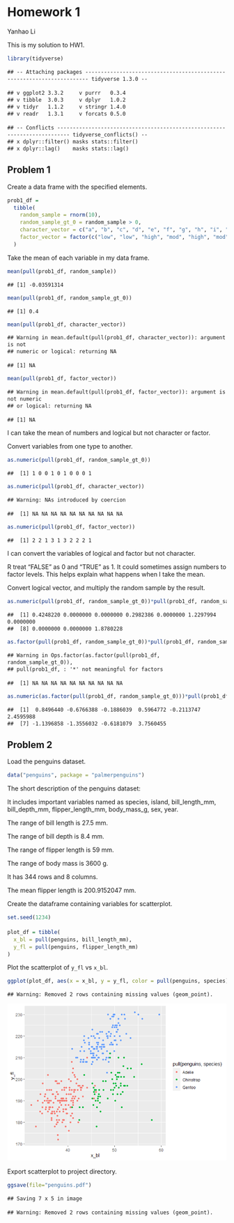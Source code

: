 Homework 1
================
Yanhao Li

This is my solution to HW1.

``` r
library(tidyverse)
```

    ## -- Attaching packages ----------------------------------------------------------------------- tidyverse 1.3.0 --

    ## v ggplot2 3.3.2     v purrr   0.3.4
    ## v tibble  3.0.3     v dplyr   1.0.2
    ## v tidyr   1.1.2     v stringr 1.4.0
    ## v readr   1.3.1     v forcats 0.5.0

    ## -- Conflicts -------------------------------------------------------------------------- tidyverse_conflicts() --
    ## x dplyr::filter() masks stats::filter()
    ## x dplyr::lag()    masks stats::lag()

## Problem 1

Create a data frame with the specified elements.

``` r
prob1_df =
  tibble(
    random_sample = rnorm(10),
    random_sample_gt_0 = random_sample > 0,
    character_vector = c("a", "b", "c", "d", "e", "f", "g", "h", "i", "j"),
    factor_vector = factor(c("low", "low", "high", "mod", "high", "mod", "low", "low", "low", "high"))
  )
```

Take the mean of each variable in my data frame.

``` r
mean(pull(prob1_df, random_sample))
```

    ## [1] -0.03591314

``` r
mean(pull(prob1_df, random_sample_gt_0))
```

    ## [1] 0.4

``` r
mean(pull(prob1_df, character_vector))
```

    ## Warning in mean.default(pull(prob1_df, character_vector)): argument is not
    ## numeric or logical: returning NA

    ## [1] NA

``` r
mean(pull(prob1_df, factor_vector))
```

    ## Warning in mean.default(pull(prob1_df, factor_vector)): argument is not numeric
    ## or logical: returning NA

    ## [1] NA

I can take the mean of numbers and logical but not character or factor.

Convert variables from one type to another.

``` r
as.numeric(pull(prob1_df, random_sample_gt_0))
```

    ##  [1] 1 0 0 1 0 1 0 0 0 1

``` r
as.numeric(pull(prob1_df, character_vector))
```

    ## Warning: NAs introduced by coercion

    ##  [1] NA NA NA NA NA NA NA NA NA NA

``` r
as.numeric(pull(prob1_df, factor_vector))
```

    ##  [1] 2 2 1 3 1 3 2 2 2 1

I can convert the variables of logical and factor but not character.

R treat “FALSE” as 0 and “TRUE” as 1. It could sometimes assign numbers
to factor levels. This helps explain what happens when I take the mean.

Convert logical vector, and multiply the random sample by the result.

``` r
as.numeric(pull(prob1_df, random_sample_gt_0))*pull(prob1_df, random_sample)
```

    ##  [1] 0.4248220 0.0000000 0.0000000 0.2982386 0.0000000 1.2297994 0.0000000
    ##  [8] 0.0000000 0.0000000 1.8780228

``` r
as.factor(pull(prob1_df, random_sample_gt_0))*pull(prob1_df, random_sample)
```

    ## Warning in Ops.factor(as.factor(pull(prob1_df, random_sample_gt_0)),
    ## pull(prob1_df, : '*' not meaningful for factors

    ##  [1] NA NA NA NA NA NA NA NA NA NA

``` r
as.numeric(as.factor(pull(prob1_df, random_sample_gt_0)))*pull(prob1_df, random_sample)
```

    ##  [1]  0.8496440 -0.6766388 -0.1886039  0.5964772 -0.2113747  2.4595988
    ##  [7] -1.1396858 -1.3556032 -0.6181079  3.7560455

## Problem 2

Load the penguins dataset.

``` r
data("penguins", package = "palmerpenguins")
```

The short description of the penguins dataset:

It includes important variables named as species, island,
bill\_length\_mm, bill\_depth\_mm, flipper\_length\_mm, body\_mass\_g,
sex, year.

The range of bill length is 27.5 mm.

The range of bill depth is 8.4 mm.

The range of flipper length is 59 mm.

The range of body mass is 3600 g.

It has 344 rows and 8 columns.

The mean flipper length is 200.9152047 mm.

Create the dataframe containing variables for scatterplot.

``` r
set.seed(1234)

plot_df = tibble(
  x_bl = pull(penguins, bill_length_mm),
  y_fl = pull(penguins, flipper_length_mm)
)
```

Plot the scatterplot of `y_fl` vs `x_bl`.

``` r
ggplot(plot_df, aes(x = x_bl, y = y_fl, color = pull(penguins, species), na.rm = TRUE)) + geom_point()
```

    ## Warning: Removed 2 rows containing missing values (geom_point).

![](p8105_hw1_yl4612_files/figure-gfm/yx_scatter-1.png)<!-- -->

Export scatterplot to project directory.

``` r
ggsave(file="penguins.pdf")
```

    ## Saving 7 x 5 in image

    ## Warning: Removed 2 rows containing missing values (geom_point).
